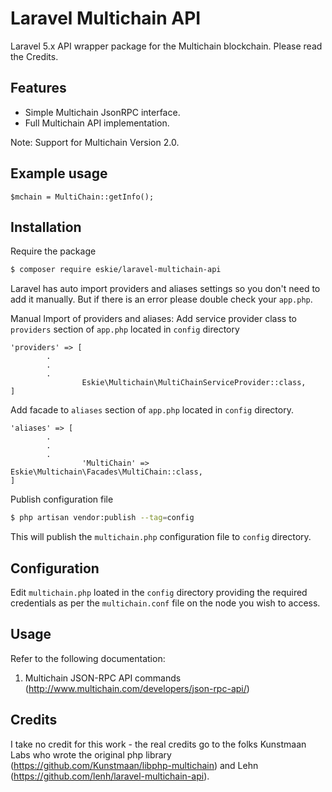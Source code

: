 # Laravel Multichain API

Laravel 5.x API wrapper package for the Multichain blockchain. Please read the Credits. 

## Features
- Simple Multichain JsonRPC interface.
- Full Multichain API implementation.

Note: Support for Multichain Version 2.0.  

## Example usage
```
$mchain = MultiChain::getInfo();
```

## Installation
Require the package 
``` bash
$ composer require eskie/laravel-multichain-api
```

Laravel has auto import providers and aliases settings so you don't need to add it manually.
But if there is an error please double check your `app.php`.

Manual Import of providers and aliases:
Add service provider class to `providers` section of `app.php` located in `config` directory 
``` 
'providers' => [
        .
        .
        .
		        Eskie\Multichain\MultiChainServiceProvider::class,
]
```
Add facade to `aliases` section of `app.php` located in `config` directory. 
``` 
'aliases' => [
        .
        .
        .
		        'MultiChain' => Eskie\Multichain\Facades\MultiChain::class,
]
```


Publish configuration file
``` bash
$ php artisan vendor:publish --tag=config
```
This will publish the `multichain.php` configuration file to `config` directory.

## Configuration
Edit `multichain.php` loated in the `config` directory providing the required credentials as per the `multichain.conf` file on the node you wish to access.

## Usage
Refer to the following documentation:

1. Multichain JSON-RPC API commands (http://www.multichain.com/developers/json-rpc-api/)

## Credits
I take no credit for this work - the real credits go to the folks Kunstmaan Labs who wrote the original php library (https://github.com/Kunstmaan/libphp-multichain) and Lehn (https://github.com/lenh/laravel-multichain-api).